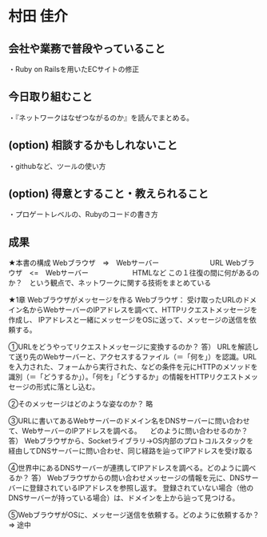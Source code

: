# 村田 佳介

## 会社や業務で普段やっていること
・Ruby on Railsを用いたECサイトの修正

## 今日取り組むこと
・『ネットワークはなぜつながるのか』を読んでまとめる。

## (option) 相談するかもしれないこと
・githubなど、ツールの使い方

## (option) 得意とすること・教えられること
・プロゲートレベルの、Rubyのコードの書き方

## 成果
★本書の構成
Webブラウザ　=>　Webサーバー
　　　　　　　URL 
Webブラウザ　<=　Webサーバー
　　　　　　HTMLなど
この１往復の間に何があるのか？　という観点で、ネットワークに関する技術をまとめている

★1章 Webブラウザがメッセージを作る
Webブラウザ：
受け取ったURLのドメイン名からWebサーバーのIPアドレスを調べて、HTTPリクエストメッセージを作成し、
IPアドレスと一緒にメッセージをOSに送って、メッセージの送信を依頼する。

①URLをどうやってリクエストメッセージに変換するのか？
答）
URLを解読して送り先のWebサーバーと、アクセスするファイル（＝「何を」）を認識。URLを入力された、フォームから実行された、などの条件を元にHTTPのメソッドを識別（＝「どうするか」）。「何を」「どうするか」の情報をHTTPリクエストメッセージの形式に落とし込む。

②そのメッセージはどのような姿なのか？
略

③URLに書いてあるWebサーバーのドメイン名をDNSサーバーに問い合わせて、WebサーバーのIPアドレスを調べる。
　どのように問い合わせるのか？
答）
Webブラウザから、Socketライブラリ→OS内部のプロトコルスタックを経由してDNSサーバーに問い合わせ、同じ経路を辿ってIPアドレスを受け取る

④世界中にあるDNSサーバーが連携してIPアドレスを調べる。どのように調べるか？
答）
Webブラウザからの問い合わせメッセージの情報を元に、DNSサーバーに登録されているIPアドレスを参照し返す。
登録されていない場合（他のDNSサーバーが持っている場合）は、ドメインを上から辿って見つける。

⑤WebブラウザがOSに、メッセージ送信を依頼する。どのように依頼するか？
=> 途中